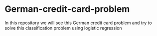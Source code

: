 # German-credit-card-problem
In this repository we will see this German credit card problem and try to solve this classification problem using logistic regression
